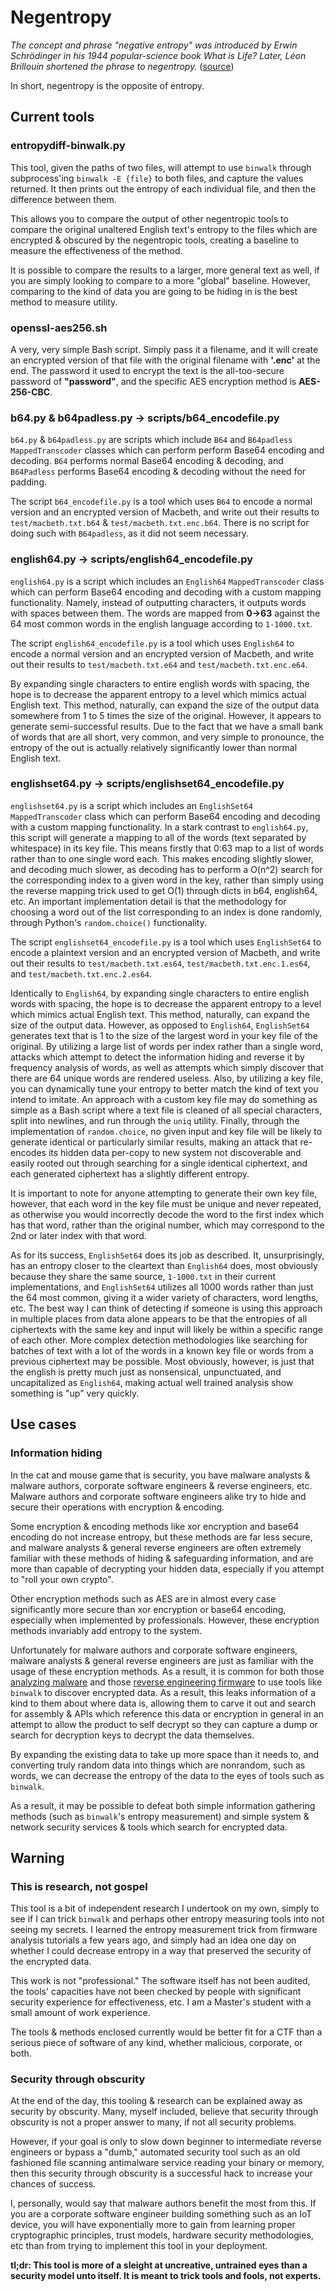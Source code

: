 # Negentropy

_The concept and phrase "negative entropy" was introduced by Erwin Schrödinger in his 1944
popular-science book What is Life? Later, Léon Brillouin shortened the phrase to negentropy._
([source](https://en.wikipedia.org/wiki/Negentropy))

In short, negentropy is the opposite of entropy.

## Current tools

### entropydiff-binwalk.py
This tool, given the paths of two files, will attempt to use `binwalk` through subprocess'ing
`binwalk -E {file}` to both files, and capture the values returned. It then prints out the entropy
of each individual file, and then the difference between them.

This allows you to compare the output of other negentropic tools to compare the original unaltered
English text's entropy to the files which are encrypted & obscured by the negentropic tools,
creating a baseline to measure the effectiveness of the method.

It is possible to compare the results to a larger, more general text as well, if you are simply
looking to compare to a more "global" baseline. However, comparing to the kind of data you are
going to be hiding in is the best method to measure utility.

### openssl-aes256.sh
A very, very simple Bash script. Simply pass it a filename, and it will create an encrypted version
of that file with the original filename with **'.enc'** at the end. The password it used to encrypt the
text is the all-too-secure password of **"password"**, and the specific AES encryption method is
**AES-256-CBC**.

### b64.py & b64padless.py -> scripts/b64_encodefile.py

`b64.py` & `b64padless.py` are scripts which include `B64` and `B64padless` `MappedTranscoder` classes
which can perform perform Base64 encoding and decoding. `B64` performs normal Base64 encoding &
decoding, and `B64Padless` performs Base64 encoding & decoding without the need for padding.

The script `b64_encodefile.py` is a tool which uses `B64` to encode a normal version and an encrypted
version of Macbeth, and write out their results to `test/macbeth.txt.b64` & `test/macbeth.txt.enc.b64`.
There is no script for doing such with `B64padless`, as it did not seem necessary.

### english64.py -> scripts/english64_encodefile.py
`english64.py` is a script which includes an `English64` `MappedTranscoder` class which can perform
Base64 encoding and decoding with a custom mapping functionality. Namely, instead of outputting
characters, it outputs words with spaces between them. The words are mapped from **0->63** against the
64 most common words in the english language according to `1-1000.txt`.

The script `english64_encodefile.py` is a tool which uses `English64` to encode a normal version and an
encrypted version of Macbeth, and write out their results to `test/macbeth.txt.e64` and
`test/macbeth.txt.enc.e64`.

By expanding single characters to entire english words with spacing, the hope is to decrease the
apparent entropy to a level which mimics actual English text. This method, naturally, can expand
the size of the output data somewhere from 1 to 5 times the size of the original. However,
it appears to generate semi-successful results. Due to the fact that we have a small bank of words
that are all short, very common, and very simple to pronounce, the entropy of the out is actually
relatively significantly lower than normal English text.

### englishset64.py -> scripts/englishset64_encodefile.py
`englishset64.py` is a script which includes an `EnglishSet64` `MappedTranscoder` class which can
perform Base64 encoding and decoding with a custom mapping functionality. In a stark contrast to
`english64.py`, this script will generate a mapping to all of the words (text separated by
whitespace) in its key file. This means firstly that 0:63 map to a list of words rather than to one
single word each. This makes encoding slightly slower, and decoding much slower, as decoding has to
perform a O(n^2) search for the corresponding index to a given word in the key, rather than simply
using the reverse mapping trick used to get O(1) through dicts in b64, english64, etc. An important
implementation detail is that the methodology for choosing a word out of the list corresponding to
an index is done randomly, through Python's `random.choice()` functionality.

The script `englishset64_encodefile.py` is a tool which uses `EnglishSet64` to encode a plaintext
version and an encrypted version of Macbeth, and write out their results to
`test/macbeth.txt.es64`, `test/macbeth.txt.enc.1.es64`, and `test/macbeth.txt.enc.2.es64`.

Identically to `English64`, by expanding single characters to entire english words with spacing, the
hope is to decrease the apparent entropy to a level which mimics actual English text. This method,
naturally, can expand the size of the output data. However, as opposed to `English64`, `EnglishSet64`
generates text that is 1 to the size of the largest word in your key file of the original. By
utilizing a large list of words per index rather than a single word, attacks which attempt to
detect the information hiding and reverse it by frequency analysis of words, as well as attempts
which simply discover that there are 64 unique words are rendered useless. Also, by utilizing a key
file, you can dynamically tune your entropy to better match the kind of text you intend to imitate.
An approach with a custom key file may do something as simple as a Bash script where a text file is
cleaned of all special characters, split into newlines, and run through the `uniq` utility.
Finally, through the implementation of `random.choice`, no given input and key file will be likely
to generate identical or particularly similar results, making an attack that re-encodes its
hidden data per-copy to new system not discoverable and easily rooted out through searching for a
single identical ciphertext, and each generated ciphertext has a slightly different entropy.
 
It is important to note for anyone attempting to generate their own key file, however, that each
word in the key file must be unique and never repeated, as otherwise you would incorrectly decode
the word to the first index which has that word, rather than the original number, which may
correspond to the 2nd or later index with that word.

As for its success, `EnglishSet64` does its job as described. It, unsurprisingly, has an entropy
closer to the cleartext than `English64` does, most obviously because they share the same source,
`1-1000.txt` in their current implementations, and `EnglishSet64` utilizes all 1000 words rather
than just the 64 most common, giving it a wider variety of characters, word lengths, etc. The best
way I can think of detecting if someone is using this approach in multiple places from data alone
appears to be that the entropies of all ciphertexts with the same key and input will likely be
within a specific range of each other. More complex detection methodologies like searching for
batches of text with a lot of the words in a known key file or words from a previous ciphertext
may be possible. Most obviously, however, is just that the english is pretty much just as
nonsensical, unpunctuated, and uncapitalized as `English64`, making actual well trained analysis
show something is "up" very quickly.


## Use cases

### Information hiding
In the cat and mouse game that is security, you have malware analysts & malware authors, corporate
software engineers & reverse engineers, etc. Malware authors and corporate software engineers alike
try to hide and secure their operations with encryption & encoding.

Some encryption & encoding methods like xor encryption and base64 encoding do not increase entropy,
but these methods are far less secure, and malware analysts & general reverse engineers are often
extremely familiar with these methods of hiding & safeguarding information, and are more than
capable of decrypting your hidden data, especially if you attempt to "roll your own crypto".

Other encryption methods such as AES are in almost every case significantly more secure than xor
encryption or base64 encoding, especially when implemented by professionals. However, these
encryption methods invariably add entropy to the system.

Unfortunately for malware authors and corporate software engineers, malware analysts & general
reverse engineers are just as familiar with the usage of these encryption methods. As a result,
it is common for both those
[analyzing malware](https://securelist.com/looking-for-sophisticated-malware-in-iot-devices/98530/)
and those
[reverse engineering firmware](https://www.refirmlabs.com/reverse-engineering-my-routers-firmware-with-binwalk/)
to use tools like `binwalk` to discover encrypted data. As a result, this leaks information of a kind
to them about where data is, allowing them to carve it out and search for assembly & APIs which
reference this data or encryption in general in an attempt to allow the product to self decrypt
so they can capture a dump or search for decryption keys to decrypt the data themselves.

By expanding the existing data to take up more space than it needs to, and converting truly random
data into things which are nonrandom, such as words, we can decrease the entropy of the data to the
eyes of tools such as `binwalk`.

As a result, it may be possible to defeat both simple information gathering methods (such as
`binwalk`'s entropy measurement) and simple system & network security services & tools which search
for encrypted data.

## Warning

### This is research, not gospel
This tool is a bit of independent research I undertook on my own, simply to see if I can trick
`binwalk` and perhaps other entropy measuring tools into not seeing my secrets. I learned the entropy
measurement trick from firmware analysis tutorials a few years ago, and simply had an idea one day
on whether I could decrease entropy in a way that preserved the security of the encrypted data.

This work is not "professional." The software itself has not been audited, the tools' capacities
have not been checked by people with significant security experience for effectiveness, etc. I am
a Master's student with a small amount of work experience.

The tools & methods enclosed currently would be better fit for a CTF than a serious piece of
software of any kind, whether malicious, corporate, or both.

### Security through obscurity
At the end of the day, this tooling & research can be explained away as security by obscurity.
Many, myself included, believe that security through obscurity is not a proper answer to many, if
not all security problems.

However, if your goal is only to slow down beginner to intermediate reverse engineers or bypass a
"dumb," automated security tool such as an old fashioned file scanning antimalware service reading
your binary or memory, then this security through obscurity is a successful hack to increase your
chances of success.

I, personally, would say that malware authors benefit the most from this. If you are a corporate
software engineer building something such as an IoT device, you will have exponentially more to
gain from learning proper cryptographic principles, trust models, hardware security methodologies,
etc than from trying to implement this tool in your deployment.

**tl;dr: This tool is more of a sleight at uncreative, untrained eyes than a security model unto
itself. It is meant to trick tools and fools, not experts.**
